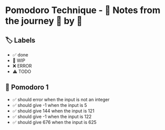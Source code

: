 # Pomodoro Technique - 📝 Notes from the journey 🍅 by 🍅


## 🏷️ Labels

- ✅ done
- 🚧 WIP
- ❌ ERROR
- ⚠ TODO

## 🍅 Pomodoro 1

- ✅ should error when the input is not an integer
- ✅ should give -1 when the input is 5
- ✅ should give 144 when the input is 121
- ✅ should give -1 when the input is 122
- ✅ should give 676 when the input is 625
